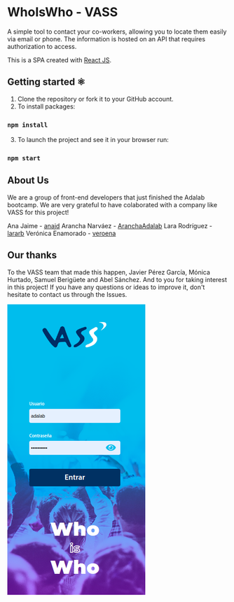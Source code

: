 # WhoIsWho - VASS

A simple tool to contact your co-workers, allowing you to locate them easily via email or phone. The information is hosted on an API that requires authorization to access.

This is a SPA created with [React JS](https://github.com/facebook/create-react-app).

## Getting started ⚛

1. Clone the repository or fork it to your GitHub account.
2. To install packages:
  ### `npm install`
3. To launch the project and see it in your browser run: 
  ### `npm start`

## About Us
We are a group of front-end developers that just finished the Adalab bootcamp. We are very grateful to have colaborated with a company like VASS for this project!

Ana Jaime - [anajd](https://github.com/anajd)
Arancha Narváez - [AranchaAdalab](https://github.com/AranchaAdalab)
Lara Rodríguez - [lararb](https://github.com/lararb)
Verónica Enamorado - [veroena](https://github.com/veroena)

## Our thanks
To the VASS team that made this happen, Javier Pérez García, Mónica Hurtado, Samuel Berigüete and Abel Sánchez.
And to you for taking interest in this project! If you have any questions or ideas to improve it, don't hesitate to contact us through the Issues. 

![login mobile](src/images/login-mobile.png)